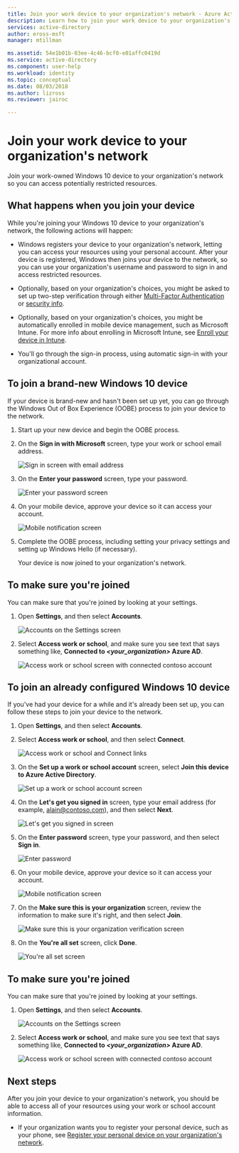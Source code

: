 ```yaml
---
title: Join your work device to your organization's network - Azure Active Directory | Microsoft Docs
description: Learn how to join your work device to your organization's network.
services: active-directory
author: eross-msft
manager: mtillman

ms.assetid: 54e1b01b-03ee-4c46-bcf0-e01affc0419d
ms.service: active-directory
ms.component: user-help
ms.workload: identity
ms.topic: conceptual
ms.date: 08/03/2018
ms.author: lizross
ms.reviewer: jairoc

---
```

# Join your work device to your organization's network
Join your work-owned Windows 10 device to your organization's network so you can access potentially restricted resources.

## What happens when you join your device
While you're joining your Windows 10 device to your organization's network, the following actions will happen:

- Windows registers your device to your organization's network, letting you can access your resources using your personal account. After your device is registered, Windows then joins your device to the network, so you can use your organization's username and password to sign in and access restricted resources.

- Optionally, based on your organization's choices, you might be asked to set up two-step verification through either [Multi-Factor Authentication](multi-factor-authentication-end-user-first-time.md) or [security info](user-help-security-info-overview.md).

- Optionally, based on your organization's choices, you might be automatically enrolled in mobile device management, such as Microsoft Intune. For more info about enrolling in Microsoft Intune, see [Enroll your device in Intune](https://docs.microsoft.com/intune-user-help/enroll-your-device-in-intune-all).

- You'll go through the sign-in process, using automatic sign-in with your organizational account.

## To join a brand-new Windows 10 device
If your device is brand-new and hasn't been set up yet, you can go through the Windows Out of Box Experience (OOBE) process to join your device to the network.

1. Start up your new device and begin the OOBE process.

2. On the **Sign in with Microsoft** screen, type your work or school email address.

    ![Sign in screen with email address](./media/user-help-join-device-on-network/join-device-oobe-signin.png)

3. On the **Enter your password** screen, type your password.

    ![Enter your password screen](./media/user-help-join-device-on-network/join-device-oobe-password.png)

4. On your mobile device, approve your device so it can access your account. 

    ![Mobile notification screen](./media/user-help-join-device-on-network/join-device-oobe-mobile.png)

5. Complete the OOBE process, including setting your privacy settings and setting up Windows Hello (if necessary).

    Your device is now joined to your organization's network.

## To make sure you're joined
You can make sure that you're joined by looking at your settings.

1. Open **Settings**, and then select **Accounts**.

    ![Accounts on the Settings screen](./media/user-help-join-device-on-network/join-device-settings-accounts.png)

2. Select **Access work or school**, and make sure you see text that says something like, **Connected to *<your_organization>* Azure AD**.

    ![Access work or school screen with connected contoso account](./media/user-help-join-device-on-network/join-device-oobe-verify.png)


## To join an already configured Windows 10 device
If you've had your device for a while and it's already been set up, you can follow these steps to join your device to the network.

1. Open **Settings**, and then select **Accounts**.

2. Select **Access work or school**, and then select **Connect**.

    ![Access work or school and Connect links](./media/user-help-join-device-on-network/join-device-access-work-school-connect.png)

3. On the **Set up a work or school account** screen, select **Join this device to Azure Active Directory**.

    ![Set up a work or school account screen](./media/user-help-join-device-on-network/join-device-setup-join-aad.png)

4. On the **Let's get you signed in** screen, type your email address (for example, alain@contoso.com), and then select **Next**.

    ![Let's get you signed in screen](./media/user-help-join-device-on-network/join-device-setup-get-signed-in.png)

5. On the **Enter password** screen, type your password, and then select **Sign in**.

    ![Enter password](./media/user-help-join-device-on-network/join-device-setup-password.png)

6. On your mobile device, approve your device so it can access your account. 

    ![Mobile notification screen](./media/user-help-join-device-on-network/join-device-setup-mobile.png)

7. On the  **Make sure this is your organization** screen, review the information to make sure it's right, and then select **Join**.

    ![Make sure this is your organization verification screen](./media/user-help-join-device-on-network/join-device-setup-confirm.png)

8. On the **You're all set** screen, click **Done**.

    ![You're all set screen](./media/user-help-join-device-on-network/join-device-setup-finish.png)

## To make sure you're joined
You can make sure that you're joined by looking at your settings.

1. Open **Settings**, and then select **Accounts**.

    ![Accounts on the Settings screen](./media/user-help-join-device-on-network/join-device-settings-accounts.png)

2. Select **Access work or school**, and make sure you see text that says something like, **Connected to *<your_organization>* Azure AD**.

    ![Access work or school screen with connected contoso account](./media/user-help-join-device-on-network/join-device-setup-verify.png)

## Next steps
After you join your device to your organization's network, you should be able to access all of your resources using your work or school account information.

- If your organization wants you to register your personal device, such as your phone, see [Register your personal device on your organization's network](user-help-register-device-on-network.md).

